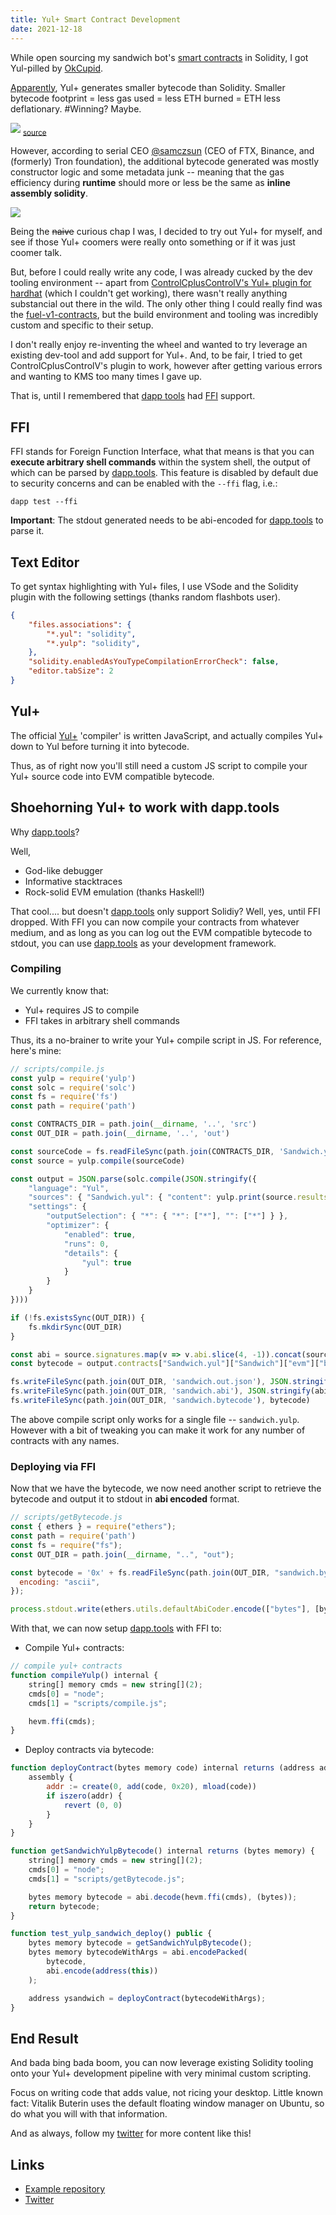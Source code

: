 ```yaml
---
title: Yul+ Smart Contract Development
date: 2021-12-18
---
```


While open sourcing my sandwich bot's [smart contracts](https://twitter.com/libevm/status/1469934003939463168) in Solidity, I got Yul-pilled by [OkCupid](https://twitter.com/cupidhack/status/1469475023849017344).

[Apparently](https://www.youtube.com/watch?v=rz5TGN7eUcM), Yul+ generates smaller bytecode than Solidity. Smaller bytecode footprint = less gas used = less ETH burned = ETH less deflationary. #Winning? Maybe.

![](https://i.imgur.com/E534MeW.png)
<sub>[source](https://twitter.com/cupidhack/status/1469475023849017344/)</sub>

However, according to serial CEO [@samczsun](https://twitter.com/samczsun) (CEO of FTX, Binance, and (formerly) Tron foundation), the additional bytecode generated was mostly constructor logic and some metadata junk -- meaning that the gas efficiency during **runtime** should more or less be the same as **inline assembly solidity**.

![](https://i.imgur.com/l2zRZbI.png)

Being the ~~naive~~ curious chap I was, I decided to try out Yul+ for myself, and see if those Yul+ coomers were really onto something or if it was just coomer talk.

But, before I could really write any code, I was already cucked by the dev tooling environment -- apart from [ControlCplusControlV's Yul+ plugin for hardhat](https://github.com/ControlCplusControlV/hardhat-Yul) (which I couldn't get working), there wasn't really anything substancial out there in the wild. The only other thing I could really find was the [fuel-v1-contracts](https://github.com/FuelLabs/fuel-v1-contracts), but the build environment and tooling was incredibly custom and specific to their setup.

I don't really enjoy re-inventing the wheel and wanted to try leverage an existing dev-tool and add support for Yul+. And, to be fair, I tried to get ControlCplusControlV's plugin to work, however after getting various errors and wanting to KMS too many times I gave up.

That is, until I remembered that [dapp tools](https://dapp.tools/) had [FFI](https://en.wikipedia.org/wiki/Foreign_function_interface) support.

## FFI

FFI stands for Foreign Function Interface, what that means is that you can **execute arbitrary shell commands** within the system shell, the output of which can be parsed by [dapp.tools](https://dapp.tools). This feature is disabled by default due to security concerns and can be enabled with the `--ffi` flag, i.e.:

```
dapp test --ffi
```

**Important**: The stdout generated needs to be abi-encoded for [dapp.tools](https://dapp.tools) to parse it.

## Text Editor

To get syntax highlighting with Yul+ files, I use VSode and the Solidity plugin with the following settings (thanks random flashbots user).

```json
{
    "files.associations": {
        "*.yul": "solidity",
        "*.yulp": "solidity",
    },
    "solidity.enabledAsYouTypeCompilationErrorCheck": false,
    "editor.tabSize": 2
}
```

## Yul+

The official [Yul+](https://github.com/FuelLabs/yulp) 'compiler' is written JavaScript, and actually compiles Yul+ down to Yul before turning it into bytecode.

Thus, as of right now you'll still need a custom JS script to compile your Yul+ source code into EVM compatible bytecode.

## Shoehorning Yul+ to work with dapp.tools

Why [dapp.tools](https://dapp.tools)?

Well,

- God-like debugger
- Informative stacktraces
- Rock-solid EVM emulation (thanks Haskell!)

That cool.... but doesn't [dapp.tools](https//dapp.tools) only support Solidiy? Well, yes, until FFI dropped. With FFI you can now compile your contracts from whatever medium, and as long as you can log out the EVM compatible bytecode to stdout, you can use [dapp.tools](https://dapp.tools) as your development framework.

### Compiling

We currently know that:

- Yul+ requires JS to compile
- FFI takes in arbitrary shell commands

Thus, its a no-brainer to write your Yul+ compile script in JS. For reference, here's mine:

```javascript
// scripts/compile.js
const yulp = require('yulp')
const solc = require('solc')
const fs = require('fs')
const path = require('path')

const CONTRACTS_DIR = path.join(__dirname, '..', 'src')
const OUT_DIR = path.join(__dirname, '..', 'out')

const sourceCode = fs.readFileSync(path.join(CONTRACTS_DIR, 'Sandwich.yulp'), { encoding: 'ascii' })
const source = yulp.compile(sourceCode)

const output = JSON.parse(solc.compile(JSON.stringify({
    "language": "Yul",
    "sources": { "Sandwich.yul": { "content": yulp.print(source.results) } },
    "settings": {
        "outputSelection": { "*": { "*": ["*"], "": ["*"] } },
        "optimizer": {
            "enabled": true,
            "runs": 0,
            "details": {
                "yul": true
            }
        }
    }
})))

if (!fs.existsSync(OUT_DIR)) {
    fs.mkdirSync(OUT_DIR)
}

const abi = source.signatures.map(v => v.abi.slice(4, -1)).concat(source.topics.map(v => v.abi.slice(6, -1)))
const bytecode = output.contracts["Sandwich.yul"]["Sandwich"]["evm"]["bytecode"]["object"]

fs.writeFileSync(path.join(OUT_DIR, 'sandwich.out.json'), JSON.stringify(output))
fs.writeFileSync(path.join(OUT_DIR, 'sandwich.abi'), JSON.stringify(abi))
fs.writeFileSync(path.join(OUT_DIR, 'sandwich.bytecode'), bytecode)
```

The above compile script only works for a single file -- `sandwich.yulp`. However with a bit of tweaking you can make it work for any number of contracts with any names.

### Deploying via FFI

Now that we have the bytecode, we now need another script to retrieve the bytecode and output it to stdout in **abi encoded** format.

```javascript
// scripts/getBytecode.js
const { ethers } = require("ethers");
const path = require('path')
const fs = require("fs");
const OUT_DIR = path.join(__dirname, "..", "out");

const bytecode = '0x' + fs.readFileSync(path.join(OUT_DIR, "sandwich.bytecode"), {
  encoding: "ascii",
});

process.stdout.write(ethers.utils.defaultAbiCoder.encode(["bytes"], [bytecode]))
```

With that, we can now setup [dapp.tools](https://dapp.tools) with FFI to:

- Compile Yul+ contracts:

```javascript
// compile yul+ contracts
function compileYulp() internal {
    string[] memory cmds = new string[](2);
    cmds[0] = "node";
    cmds[1] = "scripts/compile.js";

    hevm.ffi(cmds);
}
```

- Deploy contracts via bytecode:

```javascript
function deployContract(bytes memory code) internal returns (address addr) {
    assembly {
        addr := create(0, add(code, 0x20), mload(code))
        if iszero(addr) {
            revert (0, 0)
        }
    }
}

function getSandwichYulpBytecode() internal returns (bytes memory) {
    string[] memory cmds = new string[](2);
    cmds[0] = "node";
    cmds[1] = "scripts/getBytecode.js";

    bytes memory bytecode = abi.decode(hevm.ffi(cmds), (bytes));
    return bytecode;
}

function test_yulp_sandwich_deploy() public {
    bytes memory bytecode = getSandwichYulpBytecode();
    bytes memory bytecodeWithArgs = abi.encodePacked(
        bytecode,
        abi.encode(address(this))
    );

    address ysandwich = deployContract(bytecodeWithArgs);
}
```

## End Result

And bada bing bada boom, you can now leverage existing Solidity tooling onto your Yul+ development pipeline with very minimal custom scripting.

Focus on writing code that adds value, not ricing your desktop. Little known fact: Vitalik Buterin uses the default floating window manager on Ubuntu, so do what you will with that information.

And as always, follow my [twitter](https://twitter.com/libevm) for more content like this!

## Links

- [Example repository](https://github.com/libevm/subway/tree/master/contracts)
- [Twitter](https://twitter.com/libevm)